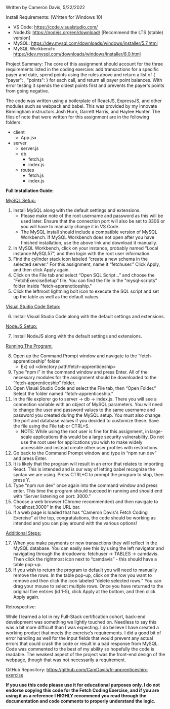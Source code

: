 Written by Cameron Davis, 5/22/2022

Install Requirements: (Written for Windows 10)
- VS Code: https://code.visualstudio.com/ 
- NodeJS: https://nodejs.org/en/download/ [Recommend the LTS (stable) version]
- MySQL: https://dev.mysql.com/downloads/windows/installer/5.7.html 
- MySQL Workbench: https://dev.mysql.com/downloads/windows/installer/8.0.html 

Project Summary:
The core of this assignment should account for the three requirements listed in the coding exercise: add transactions for a specific payer and date, spend points using the rules above and return a list of { "payer": , "points": } for each call, and return all payer point balances. With error testing it spends the oldest points first and prevents the payer's points from going negative.

The code was written using a boilerplate of ReactJS, ExpressJS, and other modules such as webpack and babel. This was provided by my Innovate Birmingham instructors Josh Hurn, Garrett Harris, and Haylee Hunter. The files of note that were written for this assignment are in the following folders:
- client
    - App.jsx
- server
    - server.js
    - db
        - fetch.js
        - index.js
    - routes
        - fetch.js
        - index.js

**Full Installation Guide:**

<ins>MySQL Setup:</ins>

1) Install MySQL along with the default settings and extensions.
   - Please make note of the root username and password as this will be used later. Ensure that the connection port will also be set to 3306 or you will have to manually change it in VS Code.
   - The MySQL install should include a compatible version of MySQL Workbench. If MySQL Workbench does not open after you have finished installation, use the above link and download it manually.
2) In MySQL Workbench, click on your instance, probably named “Local instance MySQL57”, and then login with the root user information.
3) Find the cylinder stack icon labeled “create a new schema in the selected server.” For this assignment, name it “fetchuser.” Click Apply, and then click Apply again.
4) Click on the File tab and select “Open SQL Script…” and choose the “FetchExerciseSetup” file. You can find the file in the "mysql-scripts" folder inside "fetch-apprencticeship."
5) Click the leftmost lightning bolt icon to execute the SQL script and set up the table as well as the default values.

<ins>Visual Studio Code Setup:</ins>

6) Install Visual Studio Code along with the default settings and extensions.

<ins>NodeJS Setup:</ins>

7) Install NodeJS along with the default settings and extensions.

<ins>Running The Program:</ins>

8) Open up the Command Prompt window and navigate to the “fetch-apprenticeship” folder.
    - Ex) cd <directory path/fetch-apprenticeship>
9) Type “npm i” in the command window and press Enter. All of the necessary modules for the assignment should be downloaded to the “fetch-apprenticeship” folder.
10) Open Visual Studio Code and select the File tab, then “Open Folder.” Select the folder named “fetch-apprenticeship.”
11) In the file explorer go to server -> db -> index.js. There you will see a connection variable with an object of MySQL parameters. You will need to change the user and password values to the same username and password you created during the MySQL setup. You must also change the port and database values if you decided to customize these. Save the file using the File tab or CTRL+S.
    - NOTE: While using the root user is fine for this assignment, in large-scale applications this would be a large security vulnerability. Do not use the root user for applications you wish to make widely accessible and instead create other user profiles with restrictions.
12) Go back to the Command Prompt window and type in “npm run dev” and press Enter.
13) It is likely that the program will result in an error that relates to importing React. This is intended and is our way of letting babel recognize the syntax we are using. Press CTRL+C to prompt the program to stop, then press Y.
14) Type “npm run dev” once again into the command window and press enter. This time the program should succeed in running and should end with “Server listening on port: 3000.”
15) Choose a web browser (Chrome recommended) and then navigate to “localhost:3000” in the URL bar.
16) If a web page is loaded that has “Cameron Davis's Fetch Coding Exercise” at the top, congratulations, the code should be working as intended and you can play around with the various options!

<ins>Additional Steps:</ins>

17) When you make payments or new transactions they will reflect in the MySQL database. You can easily see this by using the left navigator and navigating through the dropdowns: fetchuser -> TABLES -> camdavis. Then click the rightmost icon next to “camdavis” - this should have a table pop-up.
18) If you wish to return the program to default you will need to manually remove the rows. In the table pop-up, click on the row you want to remove and then click the icon labeled “delete selected rows.” You can drag your mouse to select multiple rows. Once you have returned to the original five entries (id 1-5), click Apply at the bottom, and then click Apply again.

Retrospective:

While I learned a lot in my Full-Stack certification cohort, back-end development was something we lightly touched on. Needless to say this was a bit more difficult than I was expecting. I do believe I have created a working product that meets the exercise’s requirements. I did a good bit of error handling as well for the input fields that would prevent any actual errors that could crash the code or result in a bad response from MySQL. Code was commented to the best of my ability so hopefully the code is readable. The weakest aspect of the project was the front-end design of the webpage, though that was not necessarily a requirement.

GitHub Repository: https://github.com/CamDavi5/fr-apprenticeship-exercise

**If you use this code please use it for educational purposes only. I do not endorse copying this code for the Fetch Coding Exercise, and if you are using it as a reference I HIGHLY recommend you read through the documentation and code comments to properly understand the logic.**
